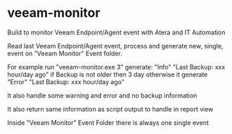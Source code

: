 # veeam-monitor
Build to monitor Veeam Endpoint/Agent event with Atera and IT Automation

Read last Veeam Endpoint/Agent event, process and generate new, single, event on "Veeam Monitor" Event folder. 

For example run "veeam-monitor.exe 3" generate:
  "Info" "Last Backup: xxx hour/day ago"
if Backup is not older then 3 day otherwise it generate 
  "Error" "Last Backup: xxx hour/day ago"

It also handle some warning and error and no backup information

It also return same information as script output to handle in report view

Inside "Veeam Monitor" Event Folder there is always one single event
